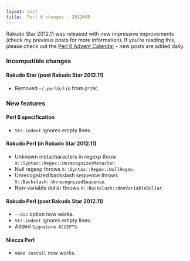```yaml
---
layout: post
title:  Perl 6 changes - 2012W48
---
```

Rakudo Star 2012.11 was released with new impressive improvements
(check my previous posts for more information). If you're reading this,
please check out the [Perl 6 Advent Calendar] - new posts are added
daily.

### Incompatible changes
#### Rakudo Star (post Rakudo Star 2012.11)
* Removed `~/.perl6/lib` from `@*INC`.

### New features
#### Perl 6 specification
* `Str.indent` ignores empty lines.

#### Rakudo Perl (in Rakudo Star 2012.11)
* Unknown metacharacters in regexp throw
  `X::Syntax::Regex::UnrecognizedMetachar`.
* Null regexp throws `X::Syntax::Regex::NullRegex`.
* Unrecognized backslash sequence throws
  `X::Backslash::UnrecognizedSequence`.
* Non-variable dollar throws `X::Backslash::NonVariableDollar`.

#### Rakudo Perl (post Rakudo Star 2012.11)
* `--doc` option now works.
* `Str.indent` ignores empty lines.
* Added `Signature.ACCEPTS`.

#### Niecza Perl
* `make install` now works.

[Perl 6 Advent Calendar]: http://perl6advent.wordpress.com/ "Perl 6 Advent Calendar"
